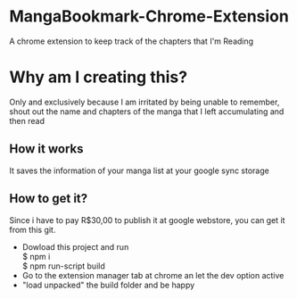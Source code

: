 # MangaBookmark-Chrome-Extension

A chrome extension to keep track of the chapters that I'm Reading

# Why am I creating this?

Only and exclusively because I am irritated by being unable to remember, shout out the name and chapters of the manga that I left accumulating and then read

## How it works

It saves the information of your manga list at your google sync storage

## How to get it?

Since i have to pay R\$30,00 to publish it at google webstore, you can get it from this git.

- Dowload this project and run </br>
       \$ npm i</br>
       \$ npm run-script build
- Go to the extension manager tab at chrome an let the dev option active
- "load unpacked" the build folder and be happy
